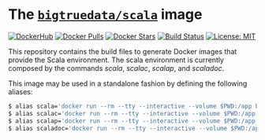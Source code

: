 # The [`bigtruedata/scala`](https://hub.docker.com/r/bigtruedata/scala/) image

[![DockerHub](https://img.shields.io/badge/docker-available-blue.svg)](https://hub.docker.com/u/sourceworks/)
[![Docker Pulls](https://img.shields.io/docker/pulls/bigtruedata/scala.svg)](https://hub.docker.com/r/bigtruedata/scala/)
[![Docker Stars](https://img.shields.io/docker/stars/bigtruedata/scala.svg)](https://hub.docker.com/r/bigtruedata/scala/)
[![Build Status](https://travis-ci.org/sourceworks/docker-scala.svg?branch=master)](https://travis-ci.org/sourceworks/docker-scala)
[![License: MIT](https://img.shields.io/badge/License-MIT-yellow.svg)](https://opensource.org/licenses/MIT)

This repository contains the build files to generate Docker images that provide the Scala environment. The scala environment is currently composed by the commands _scala_, _scalac_, _scalap_, and _scaladoc_.

This image may be used in a standalone fashion by defining the following aliases:
```sh
$ alias scala='docker run --rm --tty --interactive --volume $PWD:/app bigtruedata/scala scala'
$ alias scalac='docker run --rm --tty --interactive --volume $PWD:/app bigtruedata/scala scalac'
$ alias scalap='docker run --rm --tty --interactive --volume $PWD:/app bigtruedata/scala scalap'
$ alias scaladoc='docker run --rm --tty --interactive --volume $PWD:/app bigtruedata/scala scaladoc'
```
